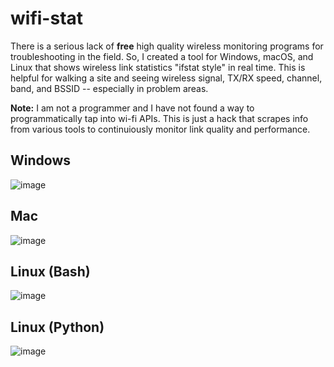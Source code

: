 # wifi-stat
There is a serious lack of **free** high quality wireless monitoring programs for troubleshooting in the field. So, I created a tool for Windows, macOS, and Linux that shows wireless link statistics "ifstat style" in real time. This is helpful for walking a site and seeing wireless signal, TX/RX speed, channel, band, and BSSID -- especially in problem areas.

**Note:** I am not a programmer and I have not found a way to programmatically tap into wi-fi APIs. This is just a hack that scrapes info from various tools to continuiously monitor link quality and performance.

## Windows
![image](https://user-images.githubusercontent.com/124594745/224514445-d0ab4ce6-cc2d-4355-9632-81210468f8a3.png)

## Mac
![image](https://user-images.githubusercontent.com/124594745/224514672-512d6239-e5e2-4687-85be-4cf47411f38c.png)


## Linux (Bash)
![image](https://user-images.githubusercontent.com/124594745/224514714-8dc2bc33-0929-43e7-8cc9-5309e6f69093.png)


## Linux (Python)
![image](https://user-images.githubusercontent.com/124594745/224515639-703bbb12-4ba7-4031-af34-def2656e8b2b.png)
